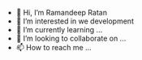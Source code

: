 - 👋 Hi, I’m Ramandeep Ratan
- 👀 I’m interested in we development 
- 🌱 I’m currently learning ...
- 💞️ I’m looking to collaborate on ...
- 📫 How to reach me ...

<!---
rmn1506/rmn1506 is a ✨ special ✨ repository because its `README.md` (this file) appears on your GitHub profile.
You can click the Preview link to take a look at your changes.
--->
